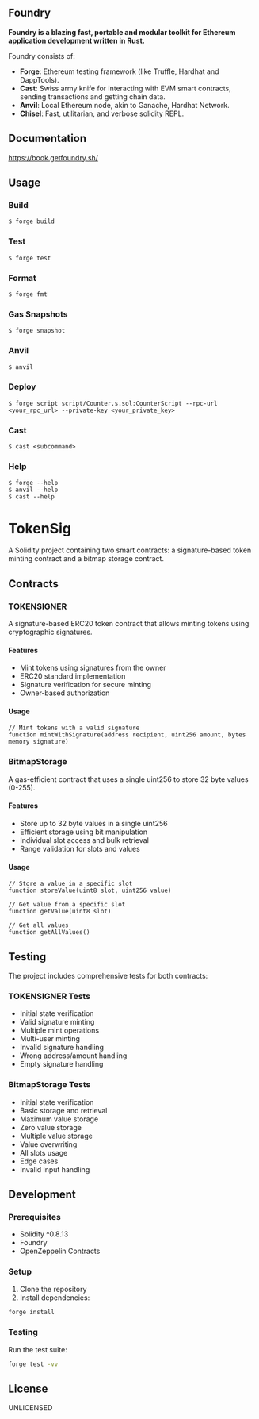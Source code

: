 ## Foundry

**Foundry is a blazing fast, portable and modular toolkit for Ethereum application development written in Rust.**

Foundry consists of:

-   **Forge**: Ethereum testing framework (like Truffle, Hardhat and DappTools).
-   **Cast**: Swiss army knife for interacting with EVM smart contracts, sending transactions and getting chain data.
-   **Anvil**: Local Ethereum node, akin to Ganache, Hardhat Network.
-   **Chisel**: Fast, utilitarian, and verbose solidity REPL.

## Documentation

https://book.getfoundry.sh/

## Usage

### Build

```shell
$ forge build
```

### Test

```shell
$ forge test
```

### Format

```shell
$ forge fmt
```

### Gas Snapshots

```shell
$ forge snapshot
```

### Anvil

```shell
$ anvil
```

### Deploy

```shell
$ forge script script/Counter.s.sol:CounterScript --rpc-url <your_rpc_url> --private-key <your_private_key>
```

### Cast

```shell
$ cast <subcommand>
```

### Help

```shell
$ forge --help
$ anvil --help
$ cast --help
```

# TokenSig

A Solidity project containing two smart contracts: a signature-based token minting contract and a bitmap storage contract.

## Contracts

### TOKENSIGNER

A signature-based ERC20 token contract that allows minting tokens using cryptographic signatures.

#### Features
- Mint tokens using signatures from the owner
- ERC20 standard implementation
- Signature verification for secure minting
- Owner-based authorization

#### Usage
```solidity
// Mint tokens with a valid signature
function mintWithSignature(address recipient, uint256 amount, bytes memory signature)
```

### BitmapStorage

A gas-efficient contract that uses a single uint256 to store 32 byte values (0-255).

#### Features
- Store up to 32 byte values in a single uint256
- Efficient storage using bit manipulation
- Individual slot access and bulk retrieval
- Range validation for slots and values

#### Usage
```solidity
// Store a value in a specific slot
function storeValue(uint8 slot, uint256 value)

// Get value from a specific slot
function getValue(uint8 slot)

// Get all values
function getAllValues()
```

## Testing

The project includes comprehensive tests for both contracts:

### TOKENSIGNER Tests
- Initial state verification
- Valid signature minting
- Multiple mint operations
- Multi-user minting
- Invalid signature handling
- Wrong address/amount handling
- Empty signature handling

### BitmapStorage Tests
- Initial state verification
- Basic storage and retrieval
- Maximum value storage
- Zero value storage
- Multiple value storage
- Value overwriting
- All slots usage
- Edge cases
- Invalid input handling

## Development

### Prerequisites
- Solidity ^0.8.13
- Foundry
- OpenZeppelin Contracts

### Setup
1. Clone the repository
2. Install dependencies:
```bash
forge install
```

### Testing
Run the test suite:
```bash
forge test -vv
```

## License
UNLICENSED

